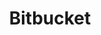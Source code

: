 ---
title: Bitbucket
id: bitbucket
description: ''
slug: /bitbucket 
keywords: 
 - faq
 - help
pagination_next: null
pagination_prev: null
last_update: 
   date: 02/08/2022
   author: Patricia McPhee
draft: true
displayed_sidebar: devOpsSidebar
---